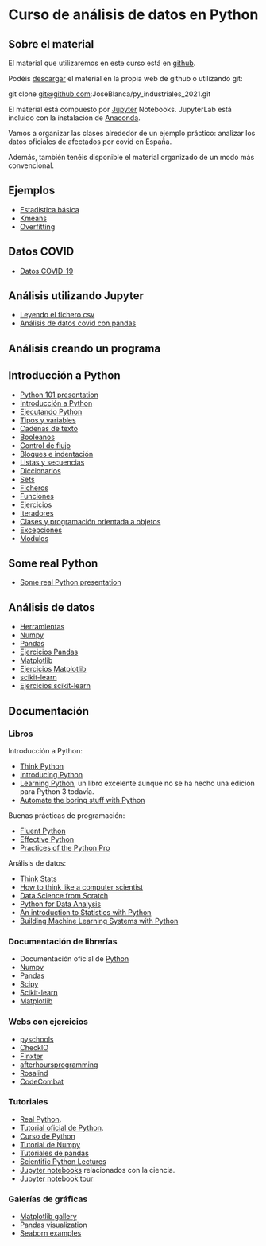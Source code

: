 # Curso de análisis de datos en Python

## Sobre el material

El material que utilizaremos en este curso está en [github](https://github.com/JoseBlanca/py_industriales_2021).

Podéis [descargar](https://github.com/JoseBlanca/py_industriales_2021/archive/refs/heads/main.zip) el material en la propia web de github o utilizando git:

  git clone git@github.com:JoseBlanca/py_industriales_2021.git

El material está compuesto por [Jupyter](https://jupyter.org/) Notebooks.
JupyterLab está incluido con la instalación de [Anaconda](https://www.anaconda.com/products/individual).

Vamos a organizar las clases alrededor de un ejemplo práctico: analizar los datos oficiales de afectados por covid en España.

Además, también tenéis disponible el material organizado de un modo más convencional.

## Ejemplos

  - [Estadística básica](ejemplos/estadistica_basica.ipynb)
  - [Kmeans](ejemplos/plot_kmeans_assumptions.ipynb)
  - [Overfitting](ejemplos/plot_underfitting_overfitting.ipynb)

## Datos COVID

  - [Datos COVID-19](covid/datos_covid.md)

## Análisis utilizando Jupyter

  - [Leyendo el fichero csv](covid/con_jupyter/leer_el_fichero_csv.ipynb)
  - [Análisis de datos covid con pandas](covid/con_jupyter/analysis_con_pandas.ipynb)

## Análisis creando un programa

## Introducción a Python

  - [Python 101 presentation](https://docs.google.com/presentation/d/1uMC-Al7nMi_Z9gq6E_r5wE6IG3ioEvQpv2hOtk8rLlc/edit?usp=sharing)
  - [Introducción a Python](python/introduccion_a_python.ipynb)
  - [Ejecutando Python](python/ejecutando_python.md)
  - [Tipos y variables](python/tipos_y_variables.ipynb)
  - [Cadenas de texto](python/cadenas_de_texto.ipynb)
  - [Booleanos](python/booleanos.ipynb)
  - [Control de flujo](python/control_de_flujo.ipynb)
  - [Bloques e indentación](python/bloques_e_indentacion.ipynb)
  - [Listas y secuencias](python/secuencias.ipynb)
  - [Diccionarios](python/diccionarios.ipynb)
  - [Sets](python/sets.ipynb)
  - [Ficheros](python/ficheros.ipynb)
  - [Funciones](python/funciones.ipynb)
  - [Ejercicios](python/ejercicios1.ipynb)
  - [Iteradores](python/iteradores.ipynb)
  - [Clases y programación orientada a objetos](python/clases_y_objetos.ipynb)
  - [Excepciones](python/excepciones.ipynb)
  - [Modulos](python/modulos.ipynb)
  
## Some real Python

  - [Some real Python presentation](https://docs.google.com/presentation/d/1ZehizZjonVDf7HkaYpp_YlriceKP4OpTal_FyaAu6Hk/edit?usp=sharing)

## Análisis de datos

  - [Herramientas](analisis/herramientas.ipynb)
  - [Numpy](analisis/numpy.ipynb)
  - [Pandas](analisis/pandas.ipynb)
  - [Ejercicios Pandas](analisis/pandas_ejercicios.ipynb)
  - [Matplotlib](analisis/matplotlib.ipynb)
  - [Ejercicios Matplotlib](analisis/matplotlib_ejercicios.ipynb)
  - [scikit-learn](analisis/scikit_learn.ipynb)
  - [Ejercicios scikit-learn](analisis/scikit_learn_ejercicios.ipynb)

## Documentación

### Libros

Introducción a Python:
  - [Think Python](http://greenteapress.com/wp/think-python/)
  - [Introducing Python](http://shop.oreilly.com/product/0636920028659.do)
  - [Learning Python](http://shop.oreilly.com/product/0636920028154.do), un libro excelente aunque no se ha hecho una edición para Python 3 todavía.
  - [Automate the boring stuff with Python](https://automatetheboringstuff.com/)
  
Buenas prácticas de programación:
  - [Fluent Python](http://shop.oreilly.com/product/0636920032519.do)
  - [Effective Python](https://effectivepython.com/)
  - [Practices of the Python Pro](https://www.manning.com/books/practices-of-the-python-pro)
  
Análisis de datos:
  - [Think Stats](http://greenteapress.com/wp/think-stats-2e/)
  - [How to think like a computer scientist](http://interactivepython.org/runestone/static/thinkcspy/index.html)
  - [Data Science from Scratch](http://shop.oreilly.com/product/0636920033400.do)
  - [Python for Data Analysis](http://shop.oreilly.com/product/0636920023784.do)
  - [An introduction to Statistics with Python](http://www.springer.com/gp/book/9783319283159)
  - [Building Machine Learning Systems with Python](https://www.packtpub.com/big-data-and-business-intelligence/building-machine-learning-systems-python)

### Documentación de librerías

  - Documentación oficial de [Python](https://docs.python.org/3/)
  - [Numpy](https://docs.scipy.org/doc/numpy/)
  - [Pandas](https://pandas.pydata.org/pandas-docs/stable/index.html)
  - [Scipy](https://docs.scipy.org/doc/scipy/reference/)
  - [Scikit-learn](http://scikit-learn.org/stable/documentation.html)
  - [Matplotlib](https://matplotlib.org/contents.html)

### Webs con ejercicios

  - [pyschools](http://www.pyschools.com/)
  - [CheckIO](https://py.checkio.org/)
  - [Finxter](https://finxter.com/)
  - [afterhoursprogramming](https://www.afterhoursprogramming.com/tests/python/)
  - [Rosalind](http://rosalind.info)
  - [CodeCombat](https://codecombat.com/play)

### Tutoriales

  - [Real Python](https://realpython.com/).
  - [Tutorial oficial de Python](https://docs.python.org/3/tutorial/).
  - [Curso de Python](https://cscircles.cemc.uwaterloo.ca/)
  - [Tutorial de Numpy](https://docs.scipy.org/doc/numpy-dev/user/quickstart.html)
  - [Tutoriales de pandas](https://pandas.pydata.org/pandas-docs/stable/tutorials.html)
  - [Scientific Python Lectures](https://github.com/jrjohansson/scientific-python-lectures)
  - [Jupyter notebooks](https://github.com/jupyter/jupyter/wiki/a-gallery-of-interesting-jupyter-notebooks#scientific-computing-and-data-analysis-with-the-scipy-stack) relacionados con la ciencia.
  - [Jupyter notebook tour](http://nbviewer.jupyter.org/github/jvns/pandas-cookbook/blob/v0.1/cookbook/A%20quick%20tour%20of%20IPython%20Notebook.ipynb)

### Galerías de gráficas

  - [Matplotlib gallery](https://matplotlib.org/gallery.html)
  - [Pandas visualization](https://pandas.pydata.org/pandas-docs/stable/visualization.html)
  - [Seaborn examples](https://seaborn.pydata.org/examples/index.html)
 